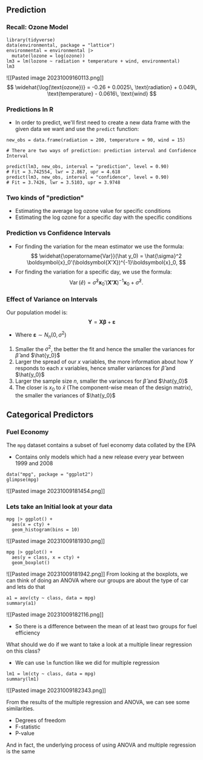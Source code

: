 ## Prediction
### Recall: Ozone Model
```
library(tidyverse)
data(environmental, package = "lattice")
environmental = environmental |> 
  mutate(lozone = log(ozone))
lm3 = lm(lozone ~ radiation + temperature + wind, environmental)
lm3
```
![[Pasted image 20231009160113.png]]
$$
\widehat{\log(\text{ozone})} = -0.26 + 0.0025\, \text{radiation} + 0.049\, \text{temperature} - 0.0616\, \text{wind}
$$
### Predictions In R
- In order to predict, we'll first need to create a new data frame with the given data we want and use the `predict` function:
```
new_obs = data.frame(radiation = 200, temperature = 90, wind = 15)

# There are two ways of prediction: prediction interval and Confidence Interval

predict(lm3, new_obs, interval = "prediction", level = 0.90)
# Fit = 3.742554, lwr = 2.867, upr = 4.618
predict(lm3, new_obs, interval = "confidence", level = 0.90)
# Fit = 3.7426, lwr = 3.5103, upr = 3.9748
```
### Two kinds of "prediction"
- Estimating the average log ozone value for specific conditions
- Estimating the log ozone for a specific day with the specific conditions
### Prediction vs Confidence Intervals
- For finding the variation for the mean estimator we use the formula:
$$
\widehat{\operatorname{Var}}(\hat y_0) = \hat{\sigma}^2 \boldsymbol{x}_0'(\boldsymbol{X'X})^{-1}\boldsymbol{x}_0,
$$
- For finding the variation for a specific day, we use the formula:
$$
\operatorname{Var}(\hat e)= \hat{\sigma}^2 \boldsymbol{x}_0'(\boldsymbol{X'X})^{-1}\boldsymbol{x}_0 + \hat{\sigma}^2.
$$
### Effect of Variance on Intervals
Our population model is:
$$
\boldsymbol{Y}=\boldsymbol{X\beta}+\boldsymbol{\varepsilon}
$$
- Where $\boldsymbol{\varepsilon}\sim N_n(0,\sigma^2)$
1. Smaller the $\sigma^2$, the better the fit and hence the smaller the variances for $\hat{\beta}$ and $\hat{y_0}$
2. Larger the spread of our $x$ variables, the more information about how $Y$ responds to each $x$ variables, hence smaller variances for $\hat{\beta}$ and $\hat{y_0}$
3. Larger the sample size $n$, smaller the variances for $\hat{\beta}$ and $\hat{y_0}$
4. The closer is $x_0$ to $\bar{x}$ (The component-wise mean of the design matrix), the smaller the variances of $\hat{y_0}$

## Categorical Predictors
### Fuel Economy
The `mpg` dataset contains a subset of fuel economy data collated by the EPA
- Contains only models which had a new release every year between 1999 and 2008
```
data("mpg", package = "ggplot2")
glimpse(mpg)
```
![[Pasted image 20231009181454.png]]
### Lets take an Initial look at your data
```
mpg |> ggplot() + 
  aes(x = cty) + 
  geom_histogram(bins = 10)
```
![[Pasted image 20231009181930.png]]
```
mpg |> ggplot() + 
  aes(y = class, x = cty) + 
  geom_boxplot()
```
![[Pasted image 20231009181942.png]]
From looking at the boxplots, we can think of doing an ANOVA where our groups are about the type of car and lets do that
```
a1 = aov(cty ~ class, data = mpg)
summary(a1)
```
![[Pasted image 20231009182116.png]]
- So there is a difference between the mean of at least two groups for fuel efficiency

What should we do if we want to take a look at a multiple linear regression on this class?
- We can use `lm` function like we did for multiple regression
```
lm1 = lm(cty ~ class, data = mpg)
summary(lm1)
```
![[Pasted image 20231009182343.png]]

From the results of the multiple regression and ANOVA, we can see some similarities. 
- Degrees of freedom
- F-statistic
- P-value

And in fact, the underlying process of using ANOVA and multiple regression is the same

